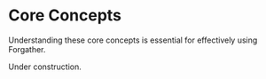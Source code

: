 # Core Concepts

Understanding these core concepts is essential for effectively using Forgather.

Under construction.
